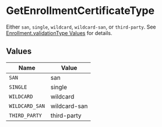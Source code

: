 # GetEnrollmentCertificateType

Either `san`, `single`, `wildcard`, `wildcard-san`, or `third-party`. See [Enrollment.validationType Values](#validationtype) for details.


## Values

| Name           | Value          |
| -------------- | -------------- |
| `SAN`          | san            |
| `SINGLE`       | single         |
| `WILDCARD`     | wildcard       |
| `WILDCARD_SAN` | wildcard-san   |
| `THIRD_PARTY`  | third-party    |